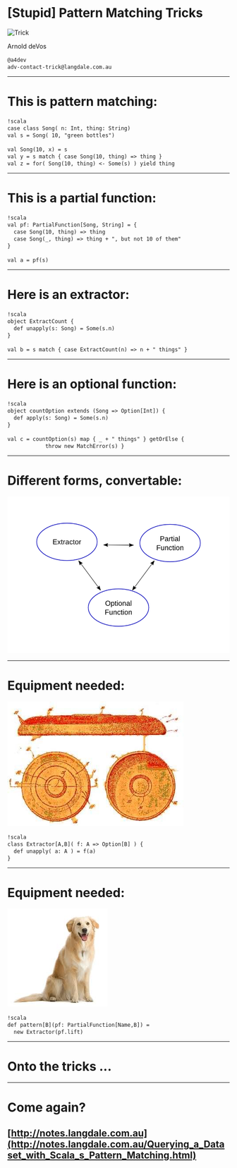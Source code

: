 # [Stupid] Pattern Matching Tricks

![Trick](https://raw.github.com/etorreborre/pattern_tricks/master/dog.jpeg)

Arnold deVos

    @a4dev
    adv-contact-trick@langdale.com.au

---
# This is pattern matching:

    !scala
    case class Song( n: Int, thing: String)
    val s = Song( 10, "green bottles")

    val Song(10, x) = s
    val y = s match { case Song(10, thing) => thing }
    val z = for( Song(10, thing) <- Some(s) ) yield thing 

---
# This is a partial function:

    !scala
    val pf: PartialFunction[Song, String] = { 
      case Song(10, thing) => thing 
      case Song(_, thing) => thing + ", but not 10 of them"
    }

    val a = pf(s)

---
# Here is an extractor:

    !scala
    object ExtractCount {
      def unapply(s: Song) = Some(s.n)
    }

    val b = s match { case ExtractCount(n) => n + " things" }

---
# Here is an optional function:

    !scala
    object countOption extends (Song => Option[Int]) {
      def apply(s: Song) = Some(s.n)
    }
   
    val c = countOption(s) map { _ + " things" } getOrElse { 
                throw new MatchError(s) }

---
# Different forms, convertable:

![relationships](/relationships.png)

---
# Equipment needed:

![frisbee patent](frisbee2.jpg)

    !scala
    class Extractor[A,B]( f: A => Option[B] ) { 
      def unapply( a: A ) = f(a) 
    }

---
# Equipment needed:

![retriever](dog2.jpeg)

    !scala
    def pattern[B](pf: PartialFunction[Name,B]) = 
      new Extractor(pf.lift)

---
# Onto the tricks ...

---
# Come again?

## [http://notes.langdale.com.au](http://notes.langdale.com.au/Querying_a_Dataset_with_Scala_s_Pattern_Matching.html)
